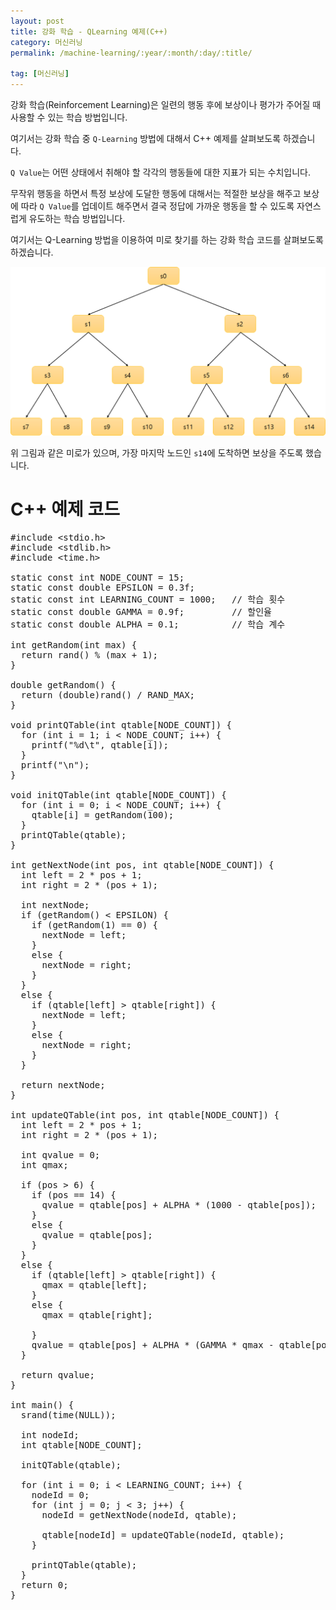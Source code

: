 ```yaml
---
layout: post
title: 강화 학습 - QLearning 예제(C++)
category: 머신러닝
permalink: /machine-learning/:year/:month/:day/:title/

tag: [머신러닝]
---
```


강화 학습(Reinforcement Learning)은 일련의 행동 후에 보상이나 평가가 주어질 때 사용할 수 있는 학습 방법입니다.

여기서는 강화 학습 중 `Q-Learning` 방법에 대해서 C++ 예제를 살펴보도록 하겠습니다.

`Q Value`는 어떤 상태에서 취해야 할 각각의 행동들에 대한 지표가 되는 수치입니다.

무작위 행동을 하면서 특정 보상에 도달한 행동에 대해서는 적절한 보상을 해주고 보상에 따라 `Q Value`를 업데이트 해주면서 결국 정답에 가까운 행동을 할 수 있도록 자연스럽게 유도하는 학습 방법입니다.

여기서는 Q-Learning 방법을 이용하여 미로 찾기를 하는 강화 학습 코드를 살펴보도록 하겠습니다.

![Image](/assets/2017-11-02-qlearning-using-cpp/01.png) 

위 그림과 같은 미로가 있으며, 가장 마지막 노드인 `s14`에 도착하면 보상을 주도록 했습니다.

# C++ 예제 코드

<pre class="prettyprint">
#include &lt;stdio.h&gt;
#include &lt;stdlib.h&gt;
#include &lt;time.h&gt;

static const int NODE_COUNT = 15;
static const double EPSILON = 0.3f;
static const int LEARNING_COUNT = 1000;   // 학습 횟수
static const double GAMMA = 0.9f;         // 할인율
static const double ALPHA = 0.1;          // 학습 계수

int getRandom(int max) {
  return rand() % (max + 1);
}

double getRandom() {
  return (double)rand() / RAND_MAX;
}

void printQTable(int qtable[NODE_COUNT]) {
  for (int i = 1; i < NODE_COUNT; i++) {
    printf("%d\t", qtable[i]);
  }
  printf("\n");
}

void initQTable(int qtable[NODE_COUNT]) {
  for (int i = 0; i < NODE_COUNT; i++) {
    qtable[i] = getRandom(100);
  }
  printQTable(qtable);
}

int getNextNode(int pos, int qtable[NODE_COUNT]) {
  int left = 2 * pos + 1;
  int right = 2 * (pos + 1);

  int nextNode;
  if (getRandom() < EPSILON) {
    if (getRandom(1) == 0) {
      nextNode = left;
    }
    else {
      nextNode = right;
    }
  }
  else {
    if (qtable[left] > qtable[right]) {
      nextNode = left;
    }
    else {
      nextNode = right;
    }
  }

  return nextNode;
}

int updateQTable(int pos, int qtable[NODE_COUNT]) {
  int left = 2 * pos + 1;
  int right = 2 * (pos + 1);

  int qvalue = 0;
  int qmax;

  if (pos > 6) {
    if (pos == 14) {
      qvalue = qtable[pos] + ALPHA * (1000 - qtable[pos]);
    }
    else {
      qvalue = qtable[pos];
    }
  }
  else {
    if (qtable[left] > qtable[right]) {
      qmax = qtable[left];
    }
    else {
      qmax = qtable[right];

    }
    qvalue = qtable[pos] + ALPHA * (GAMMA * qmax - qtable[pos]);
  }

  return qvalue;
}

int main() {
  srand(time(NULL));

  int nodeId;
  int qtable[NODE_COUNT];

  initQTable(qtable);

  for (int i = 0; i < LEARNING_COUNT; i++) {
    nodeId = 0;
    for (int j = 0; j < 3; j++) {
      nodeId = getNextNode(nodeId, qtable);

      qtable[nodeId] = updateQTable(nodeId, qtable);
    }

    printQTable(qtable);
  }
  return 0;
}
</pre>